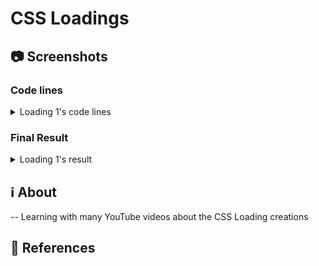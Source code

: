 # CSS Loadings

## 📷 Screenshots
### Code lines
<details>
 <summary>Loading 1's code lines</summary>
  
 ![image](https://user-images.githubusercontent.com/61017539/110960675-c3ff7d80-832d-11eb-8846-37bbf85b17f7.png)

</details>


### Final Result
<details>
 <summary>Loading 1's result</summary>
  
 ![Meu Vídeo](https://user-images.githubusercontent.com/61017539/110960610-afbb8080-832d-11eb-84bb-2636ff833bca.gif)

</details>



## ℹ️ About
-- Learning with many YouTube videos about the CSS Loading creations

## 🔗 References
